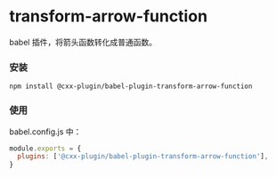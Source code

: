 # transform-arrow-function

babel 插件，将箭头函数转化成普通函数。

### 安装

```shell
npm install @cxx-plugin/babel-plugin-transform-arrow-function
```

### 使用

babel.config.js 中：

```js
module.exports = {
  plugins: ['@cxx-plugin/babel-plugin-transform-arrow-function'],
}
```